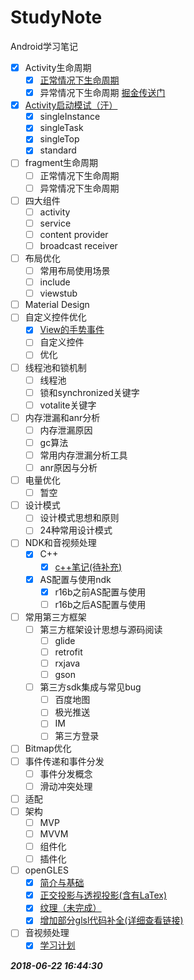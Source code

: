 # StudyNote
Android学习笔记
- [x] Activity生命周期
  - [x] [正常情况下生命周期](https://github.com/yetote/StudyNote/blob/master/Activity生命周期.md)
  - [x] 异常情况下生命周期
     [掘金传送门](https://juejin.im/post/5abb5cf751882555770c8561)
- [x] [Activity启动模试（汗）](https://github.com/yetote/StudyNote/blob/master/Android启动模式.md)
  - [x] singleInstance
  - [x] singleTask
  - [x] singleTop
  - [x] standard
- [ ] fragment生命周期  
   - [ ] 正常情况下生命周期  
   - [ ] 异常情况下生命周期 
- [ ] 四大组件
   - [ ] activity 
   - [ ] service
   - [ ] content provider
   - [ ] broadcast receiver
- [ ] 布局优化
   - [ ] 常用布局使用场景
   - [ ] include
   - [ ] viewstub
- [ ] Material Design
- [ ] 自定义控件优化    
  - [x] [View的手势事件](https://github.com/yetote/StudyNote/blob/master/view手势事件.md)
  - [ ] 自定义控件
  - [ ] 优化
- [ ] 线程池和锁机制
   - [ ] 线程池
   - [ ] 锁和synchronized关键字
   - [ ] votalite关键字
- [ ] 内存泄漏和anr分析
   - [ ] 内存泄漏原因
   - [ ] gc算法
   - [ ] 常用内存泄漏分析工具
   - [ ] anr原因与分析
- [ ] 电量优化
   - [ ] 暂空
- [ ] 设计模式
   - [ ] 设计模式思想和原则
   - [ ] 24种常用设计模式
- [ ] NDK和音视频处理
   - [x] C++ 
       - [x] [c++笔记(待补充)](https://github.com/yetote/StudyNote/blob/master/c++笔记(待补充).md)
   - [x] AS配置与使用ndk
       - [x] r16b之前AS配置与使用
       - [ ] r16b之后AS配置与使用
- [ ] 常用第三方框架
  - [ ] 第三方框架设计思想与源码阅读
     - [ ] glide
     - [ ] retrofit
     - [ ] rxjava
     - [ ] gson
  - [ ] 第三方sdk集成与常见bug
     - [ ] 百度地图
     - [ ] 极光推送
     - [ ]  IM
     - [ ] 第三方登录
- [ ] Bitmap优化
- [ ] 事件传递和事件分发
   - [ ] 事件分发概念
   - [ ] 滑动冲突处理
- [ ] 适配
- [ ] 架构
   - [ ]  MVP
   - [ ]  MVVM
   - [ ]  组件化
   - [ ]  插件化
- [ ] openGLES
  - [x] [简介与基础](https://github.com/yetote/StudyNote/blob/master/简介与基础.md)   
  - [x] [正交投影与透视投影(含有LaTex)](https://github.com/yetote/StudyNote/blob/master/正交投影与透视投影.md)  
  - [x] [纹理（未完成）](https://github.com/yetote/StudyNote/blob/master/纹理(未完成).md)  
  - [x] [增加部分glsl代码补全(详细查看链接)]()  
- [ ] 音视频处理
  - [x] [学习计划](https://github.com/yetote/StudyNote/blob/master/音视频学习计划.md)   
  
***2018-06-22 16:44:30***
